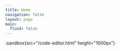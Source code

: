 ```yaml
---
title: Home
navigation: false
layout: page
main:
  fluid: false
---
```

:sandbox{src="/code-editor.html" height="1000px"}
